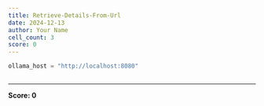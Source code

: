 ```yaml
---
title: Retrieve-Details-From-Url
date: 2024-12-13
author: Your Name
cell_count: 3
score: 0
---
```


```python
ollama_host = "http://localhost:8080"
```


```python

```


---
**Score: 0**